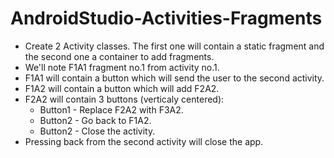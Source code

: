 # AndroidStudio-Activities-Fragments

- Create 2 Activity classes. The first one will contain a static fragment and the second one a container to add fragments.
- We'll note F1A1 fragment no.1 from activity no.1.
- F1A1 will contain a button which will send the user to the second activity.
- F1A2 will contain a button which will add F2A2.
- F2A2 will contain 3 buttons (verticaly centered):
    - Button1 - Replace F2A2 with F3A2.
    - Button2 - Go back to F1A2.
    - Button2 - Close the activity.
- Pressing back from the second activity will close the app.     

